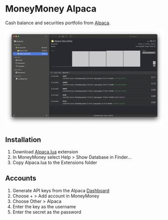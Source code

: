 # MoneyMoney Alpaca

Cash balance and securities portfolio from [Alpaca](https://alpaca.markets/).

![MoneyMoney](MoneyMoney.png)

## Installation

1. Download [Alpaca.lua](https://github.com/dnicolson/MoneyMoney-Alpaca/raw/main/alpaca.lua) extension
2. In MoneyMoney select Help > Show Database in Finder…
3. Copy Alpaca.lua to the Extensions folder

## Accounts

1. Generate API keys from the Alpaca [Dashboard](https://app.alpaca.markets/brokerage/dashboard/overview)
2. Choose + > Add account in MoneyMoney
3. Choose Other > Alpaca
4. Enter the key as the username
5. Enter the secret as the password
